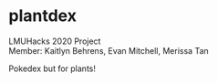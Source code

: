 # plantdex
LMUHacks 2020 Project  
Member: Kaitlyn Behrens, Evan Mitchell, Merissa Tan  

Pokedex but for plants!
